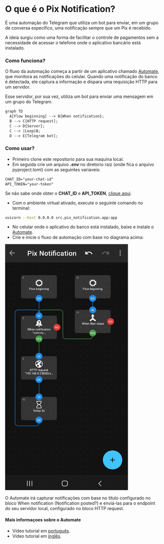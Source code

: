 # O que é o Pix Notification?

É uma automação do Telegram que utiliza um bot para enviar, em um grupo de conversa específico, uma notificação sempre que um Pix é recebido.

A ideia surgiu como uma forma de facilitar o controle de pagamentos sem a necessidade de acessar o telefone onde o aplicativo bancário está instalado.

### Como funciona?
O fluxo da automação começa a partir de um aplicativo chamado [Automate](https://play.google.com/store/apps/details?id=com.llamalab.automate&hl=pt_BR), que monitora as notificações do celular. Quando uma notificação do banco é detectada, ele captura a informação e dispara uma requisição HTTP para um servidor.

Esse servidor, por sua vez, utiliza um bot para enviar uma mensagem em um grupo do Telegram.

``` mermaid
graph TD
  A[Flow beginning] --> B{When notification};
  B --> C[HTTP request];
  C --> D{Server};
  C --> |Loop|B;
  D --> E[Telegram bot];
```
### Como usar?
- Primeiro clone este repositorio para sua maquina local. 
- Em seguida crie um arquivo ***.env*** no diretorio raiz (onde fica o arquivo pyproject.toml) com as seguintes variaveis:

```plaintext
CHAT_ID="your-chat-id"
API_TOKEN="your-token"
```
Se não sabe onde obter o **CHAT_ID** e **API_TOKEN**, [clique aqui](https://gist.github.com/nafiesl/4ad622f344cd1dc3bb1ecbe468ff9f8a).

- Com o ambiente virtual ativado, execute o seguinte comando no terminal:
```bash
uvicorn --host 0.0.0.0 src.pix_notification.app:app
```


- No celular onde o aplicativo do banco está instalado, baixe e instale o [Automate](https://play.google.com/store/apps/details?id=com.llamalab.automate&hl=pt_BR).  
- Crie e inicie o fluxo de automação com base no diagrama acima:

<img src="docs/static/Screenshot_20250808-165030_Automate.jpg" width="400" height="800">

O Automate irá capturar notificações com base no título configurado no bloco When notification (Notification posted?) e enviá-las para o endpoint do seu servidor local, configurado no bloco HTTP request.

#### Mais informaçoes sobre o Automate
- Vídeo tutorial em [português](https://www.youtube.com/watch?v=JOR6CWTZfC0&list=PLZuqFh2Wzucy689lACCoaMTRjpKDGtPOC&index=1).
- Vídeo tutorial em [inglês](https://www.youtube.com/watch?v=p3tXhB6xAYw).